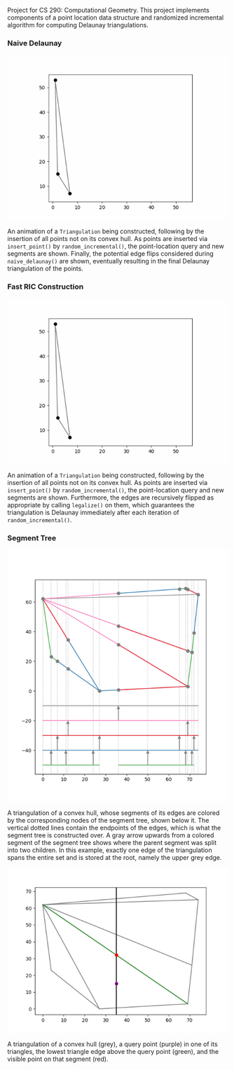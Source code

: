 Project for CS 290: Computational Geometry. This project implements components of a point location data structure and randomized incremental algorithm for computing Delaunay triangulations.

### Naive Delaunay

![](./figs/task1.gif)

An animation of a `Triangulation` being constructed, following by the insertion of all points not on its convex hull. As points are inserted via `insert_point()` by `random_incremental()`, the point-location query and new segments are shown. Finally, the potential edge flips considered during `naive_delaunay()` are shown, eventually resulting in the final Delaunay triangulation of the points.

### Fast RIC Construction

![](./figs/task2.gif)

An animation of a `Triangulation` being constructed, following by the insertion of all points not on its convex hull. As points are inserted via `insert_point()` by `random_incremental()`, the point-location query and new segments are shown. Furthermore, the edges are recursively flipped as appropriate by calling `legalize()` on them, which guarantees the triangulation is Delaunay immediately after each iteration of `random_incremental()`.

### Segment Tree

![](./figs/segment_tree.png)

A triangulation of a convex hull, whose segments of its edges are colored by the corresponding nodes of the segment tree, shown below it. The vertical dotted lines contain the endpoints of the edges, which is what the segment tree is constructed over. A gray arrow upwards from a colored segment of the segment tree shows where the parent segment was split into two children. In this example, exactly one edge of the triangulation spans the entire set and is stored at the root, namely the upper grey edge.

<!-- ![](./figs/draw_stabbing_query.png) -->
![](./figs/draw_vertical_shoot.png)

A triangulation of a convex hull (grey), a query point (purple) in one of its triangles, the lowest triangle edge above the query point (green), and the visible point on that segment (red).

